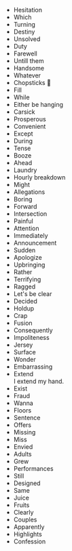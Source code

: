 - Hesitation
- Which
- Turning
- Destiny
- Unsolved
- Duty
- Farewell
- Untill them
- Handsome
- Whatever
- Chopsticks 🥢
- Fill
- While
- Either be hanging
- Carsick
- Prosperous
- Convenient
- Except
- During
- Tense
- Booze
- Ahead
- Laundry
- Hourly breakdown
- Might
- Allegations
- Boring
- Forward
- Intersection
- Painful
- Attention
- Immediately
- Announcement
- Sudden
- Apologize
- Upbringing
- Rather
- Terrifying
- Ragged
- Let's be clear
- Decided
- Holdup
- Crap
- Fusion
- Consequently
- Impoliteness
- Jersey
- Surface
- Wonder
- Embarrassing
- Extend  
  I extend my hand.
- Exist
- Fraud
- Wanna
- Floors
- Sentence
- Offers
- Missing
- Miss
- Envied
- Adults
- Grew
- Performances
- Still
- Designed
- Same
- Juice
- Fruits
- Clearly
- Couples
- Apparently
- Highlights
- Confession
